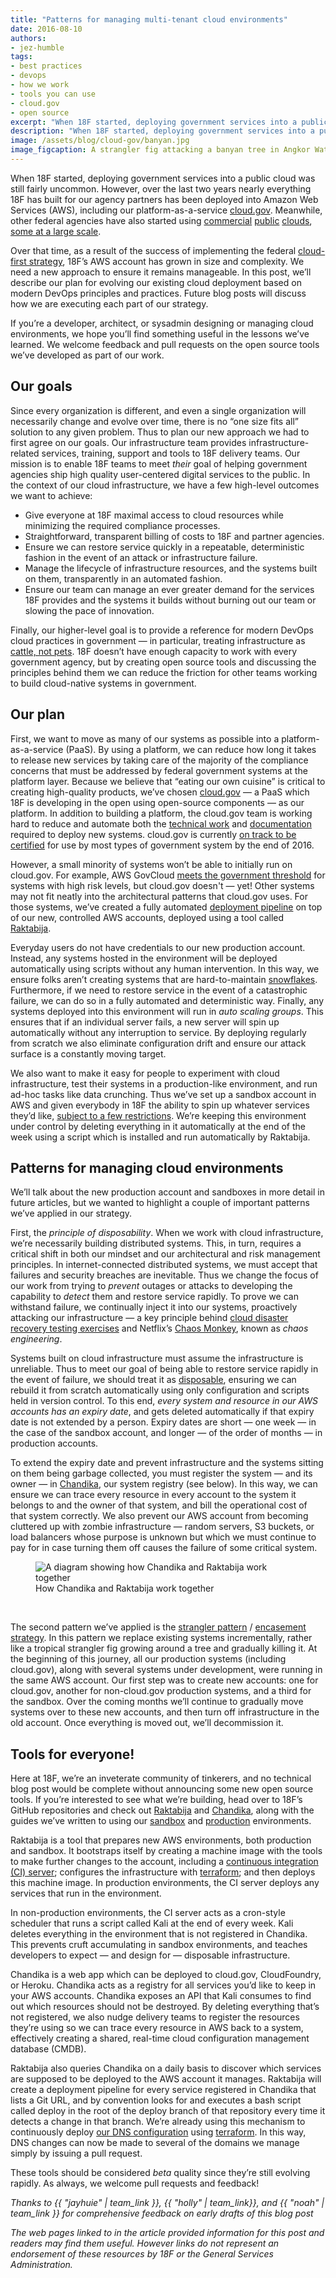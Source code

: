 ```yaml
---
title: "Patterns for managing multi-tenant cloud environments"
date: 2016-08-10
authors:
- jez-humble
tags:
- best practices
- devops
- how we work
- tools you can use
- cloud.gov
- open source
excerpt: "When 18F started, deploying government services into a public cloud was still fairly uncommon. However, everything 18F has built has been deployed into Amazon Web Services (AWS), including cloud.gov. Over that time, our AWS account has grown in size and complexity and we needed a new approach to make sure it remains manageable."
description: "When 18F started, deploying government services into a public cloud was still fairly uncommon. However, everything 18F has built has been deployed into Amazon Web Services (AWS), including cloud.gov. Over that time, our AWS account has grown in size and complexity and we needed a new approach to make sure it remains manageable."
image: /assets/blog/cloud-gov/banyan.jpg
image_figcaption: A strangler fig attacking a banyan tree in Angkor Wat. Photo by <a href="https://commons.wikimedia.org/wiki/File:Strangler_Fig_Ta_Prohm_Angkor1315.jpg">Michael Gunther</a>; CC Attribution Share-Alike
---
```

When 18F started, deploying government services into a public cloud was still fairly uncommon. However, over the last two years nearly everything 18F has built for our agency partners has been deployed into Amazon Web Services (AWS), including our platform-as-a-service [cloud.gov](https://cloud.gov/). Meanwhile, other federal agencies have also started using [commercial](https://marketplace.fedramp.gov/#/product/aws-us-eastwest?sort=productName&productNameSearch=amazon) [public](https://marketplace.fedramp.gov/#/product/azure-public-and-government-community-cloud-solution?sort=productName&productNameSearch=azure) [clouds](https://marketplace.fedramp.gov/#/product/google-services?sort=productName&productNameSearch=google), [some at a large scale](https://www.youtube.com/watch?v=Whbed3dAxiU).

Over that time, as a result of the success of implementing the federal [cloud-first strategy](https://obamawhitehouse.archives.gov/sites/default/files/omb/assets/egov_docs/federal-cloud-computing-strategy.pdf), 18F’s AWS account has grown in size and complexity. We need a new approach to ensure it remains manageable. In this post, we’ll describe our plan for evolving our existing cloud deployment based on modern DevOps principles and practices. Future blog posts will discuss how we are executing each part of our strategy.

If you’re a developer, architect, or sysadmin designing or managing cloud environments, we hope you’ll find something useful in the lessons we’ve learned. We welcome feedback and pull requests on the open source tools we’ve developed as part of our work.

Our goals
---------

Since every organization is different, and even a single organization will necessarily change and evolve over time, there is no “one size fits all” solution to any given problem. Thus to plan our new approach we had to first agree on our goals. Our infrastructure team provides infrastructure-related services, training, support and tools to 18F delivery teams. Our mission is to enable 18F teams to meet *their* goal of helping government agencies ship high quality user-centered digital services to the public. In the context of our cloud infrastructure, we have a few high-level outcomes we want to achieve:

-   Give everyone at 18F maximal access to cloud resources while minimizing the required compliance processes.
-   Straightforward, transparent billing of costs to 18F and partner agencies.
-   Ensure we can restore service quickly in a repeatable, deterministic fashion in the event of an attack or infrastructure failure.
-   Manage the lifecycle of infrastructure resources, and the systems built on them, transparently in an automated fashion.
-   Ensure our team can manage an ever greater demand for the services 18F provides and the systems it builds without burning out our team or slowing the pace of innovation.

Finally, our higher-level goal is to provide a reference for modern DevOps cloud practices in government — in particular, treating infrastructure as [cattle, not pets](https://blog.engineyard.com/2014/pets-vs-cattle). 18F doesn’t have enough capacity to work with every government agency, but by creating open source tools and discussing the principles behind them we can reduce the friction for other teams working to build cloud-native systems in government.

Our plan
--------

First, we want to move as many of our systems as possible into a platform-as-a-service (PaaS). By using a platform, we can reduce how long it takes to release new services by taking care of the majority of the compliance concerns that must be addressed by federal government systems at the platform layer. Because we believe that “eating our own cuisine” is critical to creating high-quality products, we’ve chosen [cloud.gov](https://cloud.gov/) — a PaaS which 18F is developing in the open using open-source components — as our platform. In addition to building a platform, the cloud.gov team is working hard to reduce and automate both the [technical work](https://18f.gsa.gov/2015/10/09/cloud-gov-launch/) and [documentation](https://18f.gsa.gov/2016/04/15/compliance-masonry-buildling-a-risk-management-platform/) required to deploy new systems. cloud.gov is currently [on track to be certified](https://18f.gsa.gov/2016/07/18/cloud-gov-full-steam-ahead-fedramp-assessment-process/) for use by most types of government system by the end of 2016.

However, a small minority of systems won’t be able to initially run on cloud.gov. For example, AWS GovCloud [meets the government threshold](https://marketplace.fedramp.gov/#/product/aws-govcloud/versus/aws-govcloud-high?sort=productName&productNameSearch=amazon) for systems with high risk levels, but cloud.gov doesn't — yet! Other systems may not fit neatly into the architectural patterns that cloud.gov uses. For those systems, we’ve created a fully automated [deployment pipeline](http://martinfowler.com/bliki/DeploymentPipeline.html) on top of our new, controlled AWS accounts, deployed using a tool called [Raktabija](https://github.com/18F/raktabija).

Everyday users do not have credentials to our new production account. Instead, any systems hosted in the environment will be deployed automatically using scripts without any human intervention. In this way, we ensure folks aren’t creating systems that are hard-to-maintain [snowflakes](http://martinfowler.com/bliki/SnowflakeServer.html). Furthermore, if we need to restore service in the event of a catastrophic failure, we can do so in a fully automated and deterministic way. Finally, any systems deployed into this environment will run in *auto scaling groups*. This ensures that if an individual server fails, a new server will spin up automatically without any interruption to service. By deploying regularly from scratch we also eliminate configuration drift and ensure our attack surface is a constantly moving target.

We also want to make it easy for people to experiment with cloud infrastructure, test their systems in a production-like environment, and run ad-hoc tasks like data crunching. Thus we’ve set up a sandbox account in AWS and given everybody in 18F the ability to spin up whatever services they’d like, [subject to a few restrictions](https://pages.18f.gov/before-you-ship/infrastructure/sandbox/). We’re keeping this environment under control by deleting everything in it automatically at the end of the week using a script which is installed and run automatically by Raktabija.

Patterns for managing cloud environments
----------------------------------------

We’ll talk about the new production account and sandboxes in more detail in future articles, but we wanted to highlight a couple of important patterns we’ve applied in our strategy.

First, the *principle of disposability*. When we work with cloud infrastructure, we’re necessarily building distributed systems. This, in turn, requires a critical shift in both our mindset and our architectural and risk management principles. In internet-connected distributed systems, we must accept that failures and security breaches are inevitable. Thus we change the focus of our work from trying to *prevent* outages or attacks to developing the capability to *detect* them and restore service rapidly. To prove we can withstand failure, we continually inject it into our systems, proactively attacking our infrastructure — a key principle behind [cloud disaster recovery testing exercises](http://queue.acm.org/issuedetail.cfm?issue=2367376) and Netflix’s [Chaos Monkey](http://techblog.netflix.com/2012/07/chaos-monkey-released-into-wild.html), known as *chaos engineering*.

Systems built on cloud infrastructure must assume the infrastructure is unreliable. Thus to meet our goal of being able to restore service rapidly in the event of failure, we should treat it as [disposable](http://chadfowler.com/2013/06/23/immutable-deployments.html), ensuring we can rebuild it from scratch automatically using only configuration and scripts held in version control. To this end, *every system and resource in our AWS accounts has an expiry date*, and gets deleted automatically if that expiry date is not extended by a person. Expiry dates are short — one week — in the case of the sandbox account, and longer — of the order of months — in production accounts.

To extend the expiry date and prevent infrastructure and the systems sitting on them being garbage collected, you must register the system — and its owner — in [Chandika](https://github.com/18F/chandika), our system registry (see below). In this way, we can ensure we can trace every resource in every account to the system it belongs to and the owner of that system, and bill the operational cost of that system correctly. We also prevent our AWS account from becoming cluttered up with zombie infrastructure — random servers, S3 buckets, or load balancers whose purpose is unknown but which we must continue to pay for in case turning them off causes the failure of some critical system.

<figure>
  <img alt="A diagram showing how Chandika and Raktabija work together" src="{{ site.baseurl }}/assets/blog/cloud-gov/chandika-raktabija.jpg">
  <figcaption>How Chandika and Raktabija work together</figcaption>
</figure><br>

The second pattern we’ve applied is the [strangler pattern](http://martinfowler.com/bliki/StranglerApplication.html) / [encasement strategy](https://18f.gsa.gov/2014/09/08/the-encasement-strategy-on-legacy-systems-and-the/). In this pattern we replace existing systems incrementally, rather like a tropical strangler fig growing around a tree and gradually killing it. At the beginning of this journey, all our production systems (including cloud.gov), along with several systems under development, were running in the same AWS account. Our first step was to create new accounts: one for cloud.gov, another for non-cloud.gov production systems, and a third for the sandbox. Over the coming months we’ll continue to gradually move systems over to these new accounts, and then turn off infrastructure in the old account. Once everything is moved out, we’ll decommission it.

Tools for everyone!
-------------------

Here at 18F, we’re an inveterate community of tinkerers, and no technical blog post would be complete without announcing some new open source tools. If you’re interested to see what we’re building, head over to 18F’s GitHub repositories and check out [Raktabija](https://github.com/18F/raktabija) and [Chandika](https://github.com/18F/chandika), along with the guides we’ve written to using our [sandbox](https://pages.18f.gov/before-you-ship/infrastructure/sandbox/) and [production](https://pages.18f.gov/before-you-ship/infrastructure/aws/) environments.

Raktabija is a tool that prepares new AWS environments, both production and sandbox. It bootstraps itself by creating a machine image with the tools to make further changes to the account, including a [continuous integration (CI) server](https://www.go.cd/); configures the infrastructure with [terraform](https://www.terraform.io/); and then deploys this machine image. In production environments, the CI server deploys any services that run in the environment.

In non-production environments, the CI server acts as a cron-style scheduler that runs a script called Kali at the end of every week. Kali deletes everything in the environment that is not registered in Chandika. This prevents cruft accumulating in sandbox environments, and teaches developers to expect — and design for — disposable infrastructure.

Chandika is a web app which can be deployed to cloud.gov, CloudFoundry, or Heroku. Chandika acts as a registry for all services you’d like to keep in your AWS accounts. Chandika exposes an API that Kali consumes to find out which resources should not be destroyed. By deleting everything that’s not registered, we also nudge delivery teams to register the resources they’re using so we can trace every resource in AWS back to a system, effectively creating a shared, real-time cloud configuration management database (CMDB).

Raktabija also queries Chandika on a daily basis to discover which services are supposed to be deployed to the AWS account it manages. Raktabija will create a deployment pipeline for every service registered in Chandika that lists a Git URL, and by convention looks for and executes a bash script called deploy in the root of the deploy branch of that repository every time it detects a change in that branch. We’re already using this mechanism to continuously deploy [our DNS configuration](https://github.com/18F/dns) using [terraform](https://www.terraform.io/). In this way, DNS changes can now be made to several of the domains we manage simply by issuing a pull request.

These tools should be considered *beta* quality since they’re still evolving rapidly. As always, we welcome pull requests and feedback!

*Thanks to {{ "jayhuie" | team_link }}, {{ "holly" | team_link}}, and {{ "noah" | team_link }} for comprehensive feedback on early drafts of this blog post*

*The web pages linked to in the article provided information for this post and readers may find them useful. However links do not represent an endorsement of these resources by 18F or the General Services Administration.*
